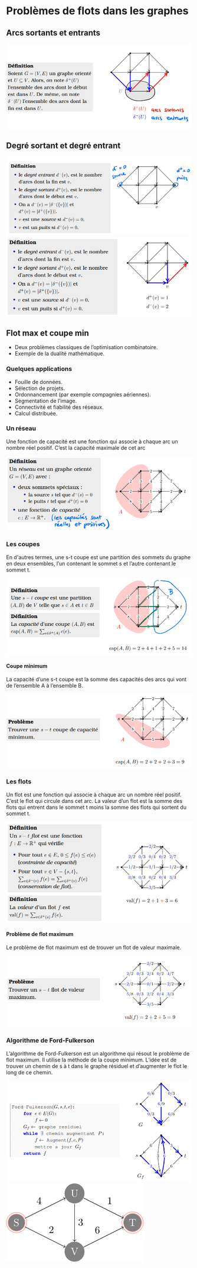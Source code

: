 # Problèmes de flots dans les graphes

## Arcs sortants et entrants
![arcs](res/arcs.png)

## Degré sortant et degré entrant
![degre_arcs](res/degre_arcs.png)
![degre_arcs_exemple](res/degre_arcs_exemple.png)

## Flot max et coupe min

- Deux problèmes classiques de l’optimisation combinatoire.
- Exemple de la dualité mathématique.

### Quelques applications
- Fouille de données.
- Sélection de projets.
- Ordonnancement (par exemple compagnies aériennes).
- Segmentation de l’image.
- Connectivité et fiabilité des réseaux.
- Calcul distribuée.

### Un réseau

Une fonction de capacité est une fonction qui associe à chaque arc un nombre réel positif. C’est la capacité maximale de cet arc

![reseau](res/réseau.png)

### Les coupes

En d'autres termes, une s-t coupe est une partition des sommets du graphe en deux ensembles, l’un contenant le sommet s et l’autre contenant le sommet t.

![coupes](res/coupes.png)

#### Coupe minimum

La capacité d’une s-t coupe est la somme des capacités des arcs qui vont de l’ensemble A à l’ensemble B.

![coupe_min](res/coupe_min.png)

### Les flots

Un flot est une fonction qui associe à chaque arc un nombre réel positif. C’est le flot qui circule dans cet arc. La valeur d’un flot est la somme des flots qui entrent dans le sommet t moins la somme des flots qui sortent du sommet t.

![flots](res/flots.png)

#### Problème de flot maximum

Le problème de flot maximum est de trouver un flot de valeur maximale.

![flot_max](res/flot_max.png)

### Algorithme de Ford-Fulkerson

L’algorithme de Ford-Fulkerson est un algorithme qui résout le problème de flot maximum. Il utilise la méthode de la coupe minimum. L’idée est de trouver un chemin de s à t dans le graphe résiduel et d’augmenter le flot le long de ce chemin.

![ford_fulkerson](res/ford_fulkerson.png)
![ford_fulkerson_exemple](res/FordFulkerson.gif)